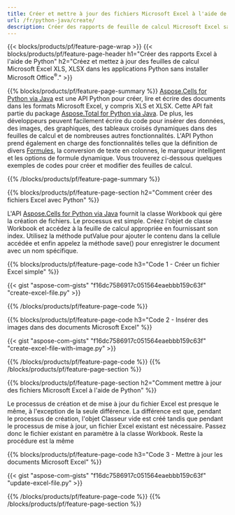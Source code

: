 ```yaml
---
title: Créer et mettre à jour des fichiers Microsoft Excel à l'aide de Python 
url: /fr/python-java/create/
description: Créer des rapports de feuille de calcul Microsoft Excel sans installer Microsoft Office 
---
```


{{< blocks/products/pf/feature-page-wrap >}}
{{< blocks/products/pf/feature-page-header h1="Créer des rapports Excel à l'aide de Python" h2="Créez et mettez à jour des feuilles de calcul Microsoft Excel XLS, XLSX dans les applications Python sans installer Microsoft Office<sup>&reg;</sup>." >}}

{{% blocks/products/pf/feature-page-summary %}}
[Aspose.Cells for Python via Java](https://products.aspose.com/cells/python-java/) est une API Python pour créer, lire et écrire des documents dans les formats Microsoft Excel, y compris XLS et XLSX. Cette API fait partie du package [Aspose.Total for Python via Java](https://products.aspose.com/total/python-java/). De plus, les développeurs peuvent facilement écrire du code pour insérer des données, des images, des graphiques, des tableaux croisés dynamiques dans des feuilles de calcul et de nombreuses autres fonctionnalités. L'API Python prend également en charge des fonctionnalités telles que la définition de divers [Formules](https://docs.aspose.com/cells/python-java/supported-formula-functions/), la conversion de texte en colonnes, le marqueur intelligent et les options de formule dynamique. Vous trouverez ci-dessous quelques exemples de codes pour créer et modifier des feuilles de calcul.

{{% /blocks/products/pf/feature-page-summary  %}}

{{% blocks/products/pf/feature-page-section  h2="Comment créer des fichiers Excel avec Python" %}}

L'API [Aspose.Cells for Python via Java](https://products.aspose.com/cells/python-java/) fournit la classe Workbook qui gère la création de fichiers. Le processus est simple. Créez l'objet de classe Workbook et accédez à la feuille de calcul appropriée en fournissant son index. Utilisez la méthode putValue pour ajouter le contenu dans la cellule accédée et enfin appelez la méthode save() pour enregistrer le document avec un nom spécifique.

{{% blocks/products/pf/feature-page-code h3="Code 1 - Créer un fichier Excel simple" %}}

{{< gist "aspose-com-gists" "f16dc7586917c051564eaebbb159c63f" "create-excel-file.py" >}}

{{% /blocks/products/pf/feature-page-code  %}}

{{% blocks/products/pf/feature-page-code h3="Code 2 - Insérer des images dans des documents Microsoft Excel" %}}

{{< gist "aspose-com-gists" "f16dc7586917c051564eaebbb159c63f" "create-excel-file-with-image.py" >}}

{{% /blocks/products/pf/feature-page-code  %}}
{{% /blocks/products/pf/feature-page-section %}}

{{% blocks/products/pf/feature-page-section  h2="Comment mettre à jour des fichiers Microsoft Excel à l'aide de Python" %}}

Le processus de création et de mise à jour du fichier Excel est presque le même, à l'exception de la seule différence. La différence est que, pendant le processus de création, l'objet Classeur vide est créé tandis que pendant le processus de mise à jour, un fichier Excel existant est nécessaire. Passez donc le fichier existant en paramètre à la classe Workbook. Reste la procédure est la même

{{% blocks/products/pf/feature-page-code h3="Code 3 - Mettre à jour les documents Microsoft Excel" %}}

{{< gist "aspose-com-gists" "f16dc7586917c051564eaebbb159c63f" "update-excel-file.py" >}}

{{% /blocks/products/pf/feature-page-code  %}}
{{% /blocks/products/pf/feature-page-section %}}